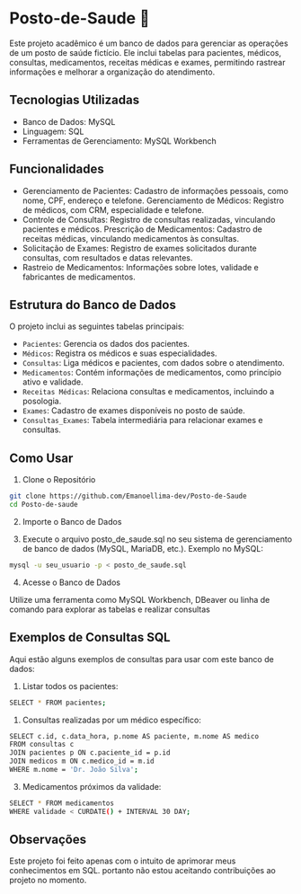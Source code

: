 # Posto-de-Saude 🏥

Este projeto acadêmico é um banco de dados para gerenciar as operações de um posto de saúde fictício. Ele inclui tabelas para pacientes, médicos, consultas, medicamentos, receitas médicas e exames, permitindo rastrear informações e melhorar a organização do atendimento.

## Tecnologias Utilizadas
  - Banco de Dados: MySQL
  - Linguagem: SQL
  - Ferramentas de Gerenciamento: MySQL Workbench

## Funcionalidades
  - Gerenciamento de Pacientes: Cadastro de informações pessoais, como nome, CPF, endereço e telefone.
Gerenciamento de Médicos: Registro de médicos, com CRM, especialidade e telefone.
  - Controle de Consultas: Registro de consultas realizadas, vinculando pacientes e médicos.
Prescrição de Medicamentos: Cadastro de receitas médicas, vinculando medicamentos às consultas.
  - Solicitação de Exames: Registro de exames solicitados durante consultas, com resultados e datas relevantes.
  - Rastreio de Medicamentos: Informações sobre lotes, validade e fabricantes de medicamentos.

## Estrutura do Banco de Dados
O projeto inclui as seguintes tabelas principais:

  - `Pacientes`: Gerencia os dados dos pacientes.
  - `Médicos`: Registra os médicos e suas especialidades.
  - `Consultas`: Liga médicos e pacientes, com dados sobre o atendimento.
  - `Medicamentos`: Contém informações de medicamentos, como princípio ativo e validade.
  - `Receitas Médicas`: Relaciona consultas e medicamentos, incluindo a posologia.
  - `Exames`: Cadastro de exames disponíveis no posto de saúde.
  - `Consultas_Exames`: Tabela intermediária para relacionar exames e consultas.

## Como Usar
1. Clone o Repositório

```bash
git clone https://github.com/Emanoellima-dev/Posto-de-Saude
cd Posto-de-saude
```
2. Importe o Banco de Dados

3. Execute o arquivo posto_de_saude.sql no seu sistema de gerenciamento de banco de dados (MySQL, MariaDB, etc.).
Exemplo no MySQL:
```bash
mysql -u seu_usuario -p < posto_de_saude.sql
```
4. Acesse o Banco de Dados

Utilize uma ferramenta como MySQL Workbench, DBeaver ou linha de comando para explorar as tabelas e realizar consultas

## Exemplos de Consultas SQL
Aqui estão alguns exemplos de consultas para usar com este banco de dados:

1. Listar todos os pacientes:
```bash
SELECT * FROM pacientes;
```
1. Consultas realizadas por um médico específico:
```bash
SELECT c.id, c.data_hora, p.nome AS paciente, m.nome AS medico
FROM consultas c
JOIN pacientes p ON c.paciente_id = p.id
JOIN medicos m ON c.medico_id = m.id
WHERE m.nome = 'Dr. João Silva';
```
3. Medicamentos próximos da validade:
```bash
SELECT * FROM medicamentos
WHERE validade < CURDATE() + INTERVAL 30 DAY;
```

## Observações
Este projeto foi feito apenas com o intuito de aprimorar meus conhecimentos em SQL. portanto não estou aceitando contribuições ao projeto no momento.
